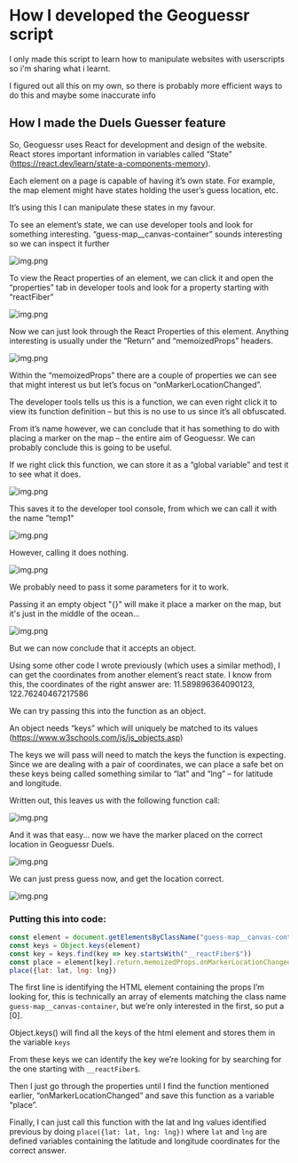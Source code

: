 # How I developed the Geoguessr script
I only made this script to learn how to manipulate websites with userscripts so i'm sharing what i learnt.

I figured out all this on my own, so there is probably more efficient ways to do this and maybe some inaccurate info

## How I made the Duels Guesser feature

So, Geoguessr uses React for development and design of the website. React stores important information in variables
called “State” (https://react.dev/learn/state-a-components-memory).

Each element on a page is capable of having it’s own state. For example, the map element might have states holding the 
user’s guess location, etc.

It’s using this I can manipulate these states in my favour.

To see an element’s state, we can use developer tools and look for something interesting. “guess-map__canvas-container” 
sounds interesting so we can inspect it further

![img.png](img/img.png)

To view the React properties of an element, we can click it and open the “properties” tab in developer tools and look 
for a property starting with “reactFiber”

![img.png](img/img2.png)

Now we can just look through the React Properties of this element. Anything interesting is usually under the “Return”
and “memoizedProps” headers.

![img.png](img/img3.png)

Within the “memoizedProps” there are a couple of properties we can see that might interest us but let’s focus on 
“onMarkerLocationChanged”.

The developer tools tells us this is a function, we can even right click it to view its function definition 
– but this is no use to us since it’s all obfuscated.

From it’s name however, we can conclude that it has something to do with placing a marker on the map 
– the entire aim of Geoguessr. We can probably conclude this is going to be useful.

If we right click this function, we can store it as a “global variable” and test it to see what it does.

![img.png](img/img5.png)

This saves it to the developer tool console, from which we can call it with the name ”temp1"

![img.png](img/img6.png)

However, calling it does nothing.

![img.png](img/img7.png)

We probably need to pass it some parameters for it to work.

Passing it an empty object "{}" will make it place a marker on the map, but it's just in the middle of the ocean...

![img.png](img/img8.png)

But we can now conclude that it accepts an object.

Using some other code I wrote previously (which uses a similar method), I can get the coordinates from another element’s
react state. I know from this, the coordinates of the right answer are: 11.589896364090123, 122.76240467217586

We can try passing this into the function as an object.

An object needs “keys” which will uniquely be matched to its values (https://www.w3schools.com/js/js_objects.asp)

The keys we will pass will need to match the keys the function is expecting. Since we are dealing with a pair of
coordinates, we can place a safe bet on these keys being called something similar to “lat” and “lng” – for latitude and longitude.

Written out, this leaves us with the following function call:

![img.png](img/img9.png)

And it was that easy... now we have the marker placed on the correct location in Geoguessr Duels.

![img.png](img/img10.png)

We can just press guess now, and get the location correct.

![img.png](img/img11.png)

### Putting this into code:

```js
const element = document.getElementsByClassName("guess-map__canvas-container")[0] 
const keys = Object.keys(element)
const key = keys.find(key => key.startsWith("__reactFiber$")) 
const place = element[key].return.memoizedProps.onMarkerLocationChanged
place({lat: lat, lng: lng})
```

The first line is identifying the HTML element containing the props I’m looking for,
this is technically an array of elements matching the class name `guess-map__canvas-container`,
but we’re only interested in the first, so put a [0].

Object.keys() will find all the keys of the html element and stores them in the variable `keys`

From these keys we can identify the key we’re looking for by searching for the one starting with `__reactFiber$`.

Then I just go through the properties until I find the function mentioned earlier, “onMarkerLocationChanged” and save this function as a variable “place”.

Finally, I can just call this function with the lat and lng values identified previous by doing `place({lat: lat, lng: lng})`
where `lat` and `lng` are defined variables containing the latitude and longitude coordinates for the correct answer.
